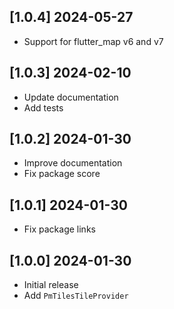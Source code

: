 ## [1.0.4] 2024-05-27

- Support for flutter_map v6 and v7

## [1.0.3] 2024-02-10

- Update documentation
- Add tests

## [1.0.2] 2024-01-30

- Improve documentation
- Fix package score

## [1.0.1] 2024-01-30

- Fix package links

## [1.0.0] 2024-01-30

- Initial release
- Add `PmTilesTileProvider`